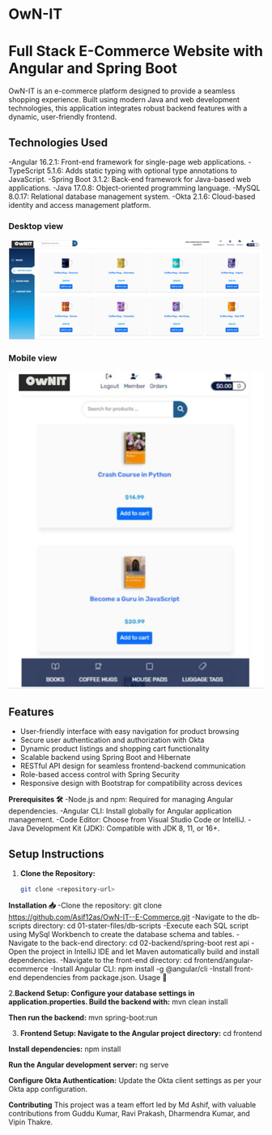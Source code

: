 # OwN-IT

# Full Stack E-Commerce Website with Angular and Spring Boot
OwN-IT is an e-commerce platform designed to provide a seamless shopping experience. Built using modern Java and web development technologies, this application integrates robust backend features with a dynamic, user-friendly frontend.

## Technologies Used

-Angular 16.2.1: Front-end framework for single-page web applications.
-TypeScript 5.1.6: Adds static typing with optional type annotations to JavaScript.
-Spring Boot 3.1.2: Back-end framework for Java-based web applications.
-Java 17.0.8: Object-oriented programming language.
-MySQL 8.0.17: Relational database management system.
-Okta 2.1.6: Cloud-based identity and access management platform.


### Desktop view

![Desktop Screenshot](./DesktopView.JPG)

### Mobile view

![Mobile Screenshot](./MobilePhoneView.JPG)

## Features

- User-friendly interface with easy navigation for product browsing
- Secure user authentication and authorization with Okta
- Dynamic product listings and shopping cart functionality
- Scalable backend using Spring Boot and Hibernate
- RESTful API design for seamless frontend-backend communication
- Role-based access control with Spring Security
- Responsive design with Bootstrap for compatibility across devices

**Prerequisites 🛠️**
-Node.js and npm: Required for managing Angular dependencies.
-Angular CLI: Install globally for Angular application management.
-Code Editor: Choose from Visual Studio Code or IntelliJ.
-Java Development Kit (JDK): Compatible with JDK 8, 11, or 16+.

## Setup Instructions

1. **Clone the Repository:**
   ```bash
   git clone <repository-url>


**Installation 📥**
-Clone the repository: git clone https://github.com/Asif12as/OwN-IT--E-Commerce.git
-Navigate to the db-scripts directory: cd 01-stater-files/db-scripts
-Execute each SQL script using MySql Workbench to create the database schema and tables.
-Navigate to the back-end directory: cd 02-backend/spring-boot rest api
-Open the project in IntelliJ IDE and let Maven automatically build and install dependencies.
-Navigate to the front-end directory: cd frontend/angular-ecommerce
-Install Angular CLI: npm install -g @angular/cli
-Install front-end dependencies from package.json.
 Usage 🚀


2.**Backend Setup: Configure your database settings in application.properties. Build the backend with:**
   mvn clean install

**Then run the backend:**
mvn spring-boot:run

3. **Frontend Setup:
Navigate to the Angular project directory:**
cd frontend

**Install dependencies:**
npm install

 **Run the Angular development server:**
    ng serve

**Configure Okta Authentication:**
   Update the Okta client settings as per your Okta app configuration.

**Contributing**
This project was a team effort led by Md Ashif, with valuable contributions from Guddu Kumar, Ravi Prakash, Dharmendra Kumar, and Vipin Thakre.





